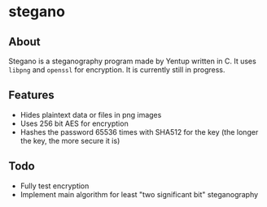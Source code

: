 # stegano

## About

Stegano is a steganography program made by Yentup written in C. It uses `libpng` and `openssl` for encryption. It is currently still in progress.

## Features

* Hides plaintext data or files in png images
* Uses 256 bit AES for encryption
* Hashes the password 65536 times with SHA512 for the key (the longer the key, the more secure it is)

## Todo

* Fully test encryption
* Implement main algorithm for least "two significant bit" steganography
